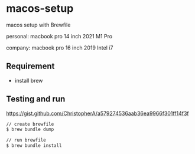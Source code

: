 # macos-setup

macos setup with Brewfile

personal: macbook pro 14 inch 2021 M1 Pro

company: macbook pro 16 inch 2019 Intel i7

## Requirement

- install brew

## Testing and run

<https://gist.github.com/ChristopherA/a579274536aab36ea9966f301ff14f3f>

```zsh
// create brewfile
$ brew bundle dump

// run brewfile
$ brew bundle install
```
